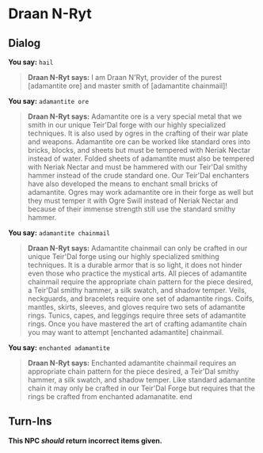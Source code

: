 # Draan N-Ryt


## Dialog

**You say:** `hail`



>**Draan N-Ryt says:** I am Draan N'Ryt, provider of the purest [adamantite ore] and master smith of [adamantite chainmail]!

**You say:** `adamantite ore`



>**Draan N-Ryt says:** Adamantite ore is a very special metal that we smith in our unique Teir'Dal forge with our highly specialized techniques. It is also used by ogres in the crafting of their war plate and weapons. Adamantite ore can be worked like standard ores into bricks, blocks, and sheets but must be tempered with Neriak Nectar instead of water. Folded sheets of adamantite must also be tempered with Neriak Nectar and must be hammered with our Teir'Dal smithy hammer instead of the crude standard one. Our Teir'Dal enchanters have also developed the means to enchant small bricks of adamantite. Ogres may work adamantite ore in their forge as well but they must temper it with Ogre Swill instead of Neriak Nectar and because of their immense strength still use the standard smithy hammer.

**You say:** `adamantite chainmail`



>**Draan N-Ryt says:** Adamantite chainmail can only be crafted in our unique Teir'Dal forge using our highly specialized smithing techniques. It is a durable armor that is so light, it does not hinder even those who practice the mystical arts. All pieces of adamantite chainmail require the appropriate chain pattern for the piece desired, a Teir'Dal smithy hammer, a silk swatch, and shadow temper. Veils, neckguards, and bracelets require one set of adamantite rings. Coifs, mantles, skirts, sleeves, and gloves require two sets of adamantite rings. Tunics, capes, and leggings require three sets of adamantite rings. Once you have mastered the art of crafting adamantite chain you may want to attempt [enchanted adamantite] chainmail.

**You say:** `enchanted adamantite`



>**Draan N-Ryt says:** Enchanted adamantite chainmail requires an appropriate chain pattern for the piece desired, a Teir'Dal smithy hammer, a silk swatch, and shadow temper. Like standard adamantite chain it may only be crafted in our Teir'Dal Forge but requires that the rings be crafted from enchanted adamanatite.
end



## Turn-Ins



**This NPC *should* return incorrect items given.**







